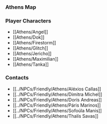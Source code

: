 ### Athens Map


### Player Characters
- [[Athens/Angel]]
- [[Athens/Dok]]
- [[Athens/Firestorm]]
- [[Athens/Glitch]]
- [[Athens/Jericho]]
- [[Athens/Maximilian]]
- [[Athens/Tanka]]
### Contacts

- [[../NPCs/Friendly/Athens/Aléxios Callas]]
- [[../NPCs/Friendly/Athens/Dimitra Michel]]
- [[../NPCs/Friendly/Athens/Dorís Andreas]]
- [[../NPCs/Friendly/Athens/Páris Marinos]]
- [[../NPCs/Friendly/Athens/Sofoúla Manis]]
- [[../NPCs/Friendly/Athens/Thalís Savas]]